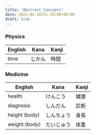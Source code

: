 ```yaml
---
title: "Abstract Concepts"
date: 2022-01-16T21:19:09+09:00
draft: true
---
```

### Physics
| English | Kana       | Kanji |
|---------|------------|-------|
| time    | じかん     | 時間  |

### Medicine
| English       | Kana       | Kanji |
|---------------|------------|-------|
| health        | けんこう   | 健康  |
| diagnosis     | しんだん   | 診断  |
| height (body) | しんちょう | 身長  |
| weight (body) | たいじゅう | 体重  |
